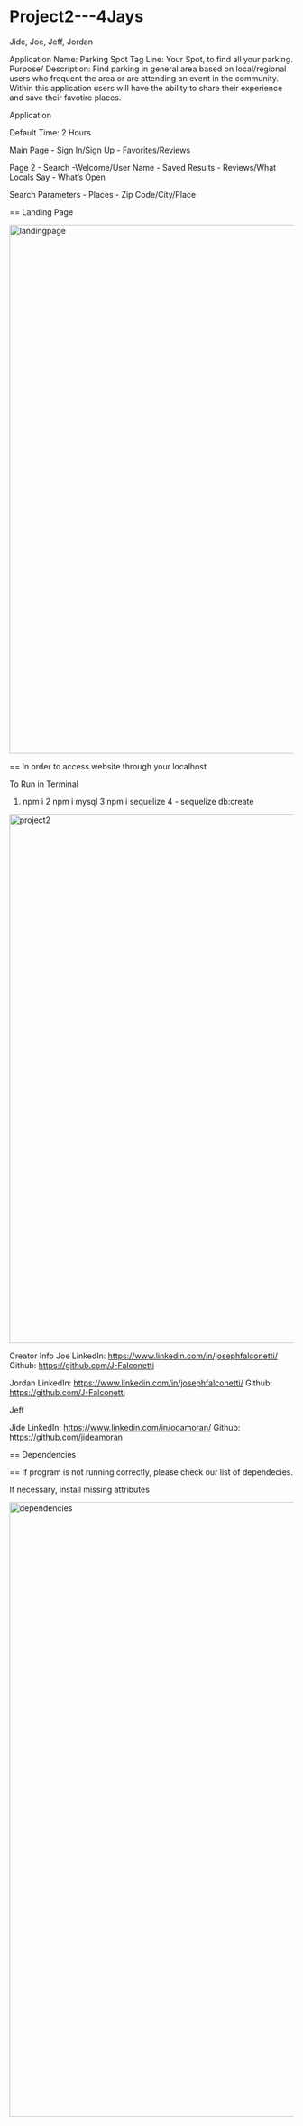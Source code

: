 # Project2---4Jays

Jide, Joe, Jeff, Jordan

Application Name: Parking Spot
Tag Line: Your Spot, to find all your parking.
Purpose/ Description: Find parking in general area based on local/regional users who frequent the area or are attending an event in the community. Within this application users will have the ability to share their experience and save their favotire places.


Application

Default Time: 2 Hours

Main Page 
	- Sign In/Sign Up
	- Favorites/Reviews

Page 2 
	- Search
	-Welcome/User Name
	- Saved Results
	- Reviews/What Locals Say
	- What’s Open

Search Parameters
	- Places - Zip Code/City/Place


== Landing Page

<img width="937" alt="landingpage" src="https://user-images.githubusercontent.com/37279232/56252861-ee842580-6087-11e9-8f1d-8d80045a1e1b.png">


== In order to access website through your localhost

To Run in Terminal

1. npm i
2 npm i mysql
3 npm i sequelize
	4 - sequelize db:create 
  
<img width="937" alt="project2" src="https://user-images.githubusercontent.com/37279232/56252875-065ba980-6088-11e9-8a49-1c24394c9034.png">

Creator Info
Joe
LinkedIn: https://www.linkedin.com/in/josephfalconetti/
Github: https://github.com/J-Falconetti

Jordan
LinkedIn: https://www.linkedin.com/in/josephfalconetti/
Github: https://github.com/J-Falconetti

Jeff

Jide
LinkedIn: https://www.linkedin.com/in/ooamoran/
Github: https://github.com/jideamoran



== Dependencies


== If program is not running correctly, please check our list of dependecies.


If necessary, install missing attributes

<img width="1089" alt="dependencies" src="https://user-images.githubusercontent.com/37279232/56253481-8551e180-608a-11e9-8d4a-d0193c16c91c.png">


